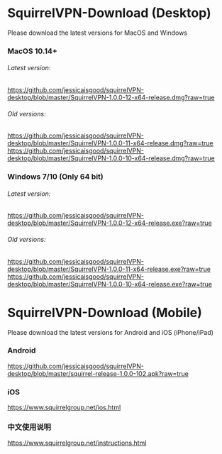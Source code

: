 # SquirrelVPN-Download (Desktop)
Please download the latest versions for MacOS and Windows

### MacOS 10.14+ ###
###### Latest version:
https://github.com/jessicaisgood/squirrelVPN-desktop/blob/master/SquirrelVPN-1.0.0-12-x64-release.dmg?raw=true

###### Old versions:
https://github.com/jessicaisgood/squirrelVPN-desktop/blob/master/SquirrelVPN-1.0.0-11-x64-release.dmg?raw=true
https://github.com/jessicaisgood/squirrelVPN-desktop/blob/master/SquirrelVPN-1.0.0-10-x64-release.dmg?raw=true


### Windows 7/10 (Only 64 bit) ###
###### Latest version:
https://github.com/jessicaisgood/squirrelVPN-desktop/blob/master/SquirrelVPN-1.0.0-12-x64-release.exe?raw=true

###### Old versions:
https://github.com/jessicaisgood/squirrelVPN-desktop/blob/master/SquirrelVPN-1.0.0-11-x64-release.exe?raw=true
https://github.com/jessicaisgood/squirrelVPN-desktop/blob/master/SquirrelVPN-1.0.0-10-x64-release.exe?raw=true




# SquirrelVPN-Download (Mobile)
Please download the latest versions for Android and iOS (iPhone/iPad)


### Android ###
https://github.com/jessicaisgood/squirrelVPN-desktop/blob/master/squirrel-release-1.0.0-102.apk?raw=true

### iOS ###
https://www.squirrelgroup.net/ios.html

### 中文使用说明 ###
https://www.squirrelgroup.net/instructions.html


